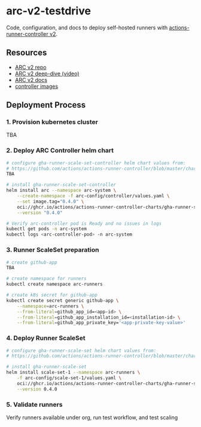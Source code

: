 # arc-v2-testdrive

Code, configuration, and docs to deploy self-hosted runners with [actions-runner-controller v2](https://github.com/actions/actions-runner-controller).


## Resources
- [ARC v2 repo](https://github.com/actions/actions-runner-controller)
- [ARC v2 deep-dive (video)](https://www.youtube.com/watch?v=_F5ocPrv6io&list=PLArH6NjfKsUhvGHrpag7SuPumMzQRhUKY)
- [ARC v2 docs](https://gh.io/arc-docs)
- [controller images](charts/gha-runner-scale-set-controller/values.yaml)


## Deployment Process

### 1. Provision kubernetes cluster

TBA

### 2. Deploy ARC Controller helm chart

```sh
# configure gha-runner-scale-set-controller helm chart values from:
# https://github.com/actions/actions-runner-controller/blob/master/charts/gha-runner-scale-set-controller/values.yaml
TBA

# install gha-runner-scale-set-controller
helm install arc --namespace arc-system \
    --create-namespace -f arc-config/controller/values.yaml \
    --set image.tag="0.4.0" \
    oci://ghcr.io/actions/actions-runner-controller-charts/gha-runner-scale-set-controller \
    --version "0.4.0" 

# Verify arc-controller pod is Ready and no issues in logs
kubectl get pods -n arc-system
kubectl logs <arc-controller-pod> -n arc-system
```

### 3. Runner ScaleSet preparation

```sh
# create github-app
TBA

# create namespace for runners
kubectl create namespace arc-runners

# create k8s secret for github-app
kubectl create secret generic github-app \
    --namespace=arc-runners \
    --from-literal=github_app_id=<app-id> \
    --from-literal=github_app_installation_id=<installation-id> \
    --from-literal=github_app_private_key='<app-private-key-value>'
```

### 4. Deploy Runner ScaleSet

```sh
# configure gha-runner-scale-set helm chart values from:
# https://github.com/actions/actions-runner-controller/blob/master/charts/gha-runner-scale-set/values.yaml

# install gha-runner-scale-set
helm install scale-set-1 --namespace arc-runners \
    -f arc-config/scale-set-1/values.yaml \
    oci://ghcr.io/actions/actions-runner-controller-charts/gha-runner-scale-set \
    --version 0.4.0
```

### 5. Validate runners

Verify runners available under org, run test workflow, and test scaling
